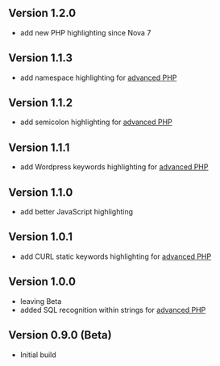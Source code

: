 ## Version 1.2.0

- add new PHP highlighting since Nova 7

## Version 1.1.3

- add namespace highlighting for [advanced PHP](https://github.com/dennisosaj/advancedphp.novaextension)

## Version 1.1.2

- add semicolon highlighting for [advanced PHP](https://github.com/dennisosaj/advancedphp.novaextension)

## Version 1.1.1

- add Wordpress keywords highlighting for [advanced PHP](https://github.com/dennisosaj/advancedphp.novaextension)

## Version 1.1.0

- add better JavaScript highlighting

## Version 1.0.1

- add CURL static keywords highlighting for [advanced PHP](https://github.com/dennisosaj/advancedphp.novaextension)

## Version 1.0.0

- leaving Beta
- added SQL recognition within strings for [advanced PHP](https://github.com/dennisosaj/advancedphp.novaextension)

## Version 0.9.0 (Beta)

- Initial build